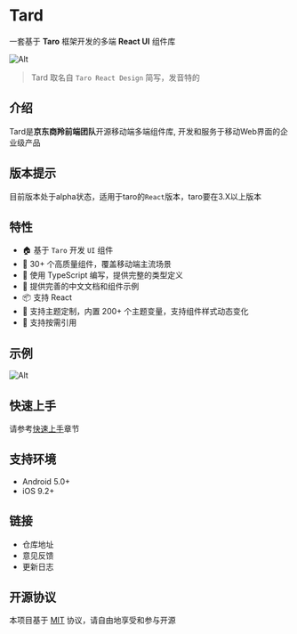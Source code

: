# Tard
一套基于 **Taro** 框架开发的多端 **React UI** 组件库

![Alt](http://storage.360buyimg.com/hawley-common/tard-image/Tard-logo.png)
> Tard 取名自 `Taro React Design` 简写，发音特的

## 介绍
Tard是**京东商羚前端团队**开源移动端多端组件库, 开发和服务于移动Web界面的企业级产品

## 版本提示
目前版本处于alpha状态，适用于taro的`React`版本，taro要在3.X以上版本
## 特性
+ 🏠 基于 `Taro` 开发 `UI` 组件
+ 💎 30+ 个高质量组件，覆盖移动端主流场景
+ 💪 使用 TypeScript 编写，提供完整的类型定义
+ 📖 提供完善的中文文档和组件示例
+ 📦 支持 React
+ 🎨 支持主题定制，内置 200+ 个主题变量，支持组件样式动态变化
+ 🍭 支持按需引用

## 示例
![Alt](http://storage.360buyimg.com/hawley-common/tard-image/taro-weapp.jpg)

## 快速上手
请参考[快速上手](/docs/quickstart)章节
## 支持环境
+ Android 5.0+
+ iOS 9.2+

## 链接
+ 仓库地址
+ 意见反馈
+ 更新日志

## 开源协议
本项目基于 [MIT](https://zh.wikipedia.org/wiki/MIT%E8%A8%B1%E5%8F%AF%E8%AD%89) 协议，请自由地享受和参与开源
